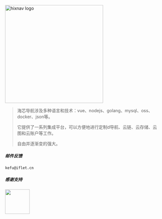 <img src="http://hixnav.github.io/img/logo.png" alt="hixnav logo" width="320px"/>

> 海芯导航涉及多种语言和技术：vue、nodejs、golang、mysql、oss、docker、json等。
> 
> 它提供了一系列集成平台，可以方便地进行定制d导航、云链、云存储、云图和云账户等工作。
> 
> 自由并逐渐变的强大。

##### 邮件反馈
```shell
kefu@iflet.cn
```

##### 感谢支持
<a href="https://jb.gg/OpenSourceSupport"><img src="https://resources.jetbrains.com/storage/products/company/brand/logos/jb_beam.png?_gl=1*3avy37*_ga*MTIwNjIyNTA3NC4xNjUwNzgyMDU3*_ga_V0XZL7QHEB*MTY1MDc4MjA1Ni4xLjEuMTY1MDc4MjExOC4w&_ga=2.156379512.272175753.1650782057-1206225074.1650782057" width="80px"/></a>

